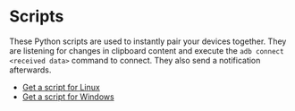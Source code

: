 # Scripts

These Python scripts are used to instantly pair your devices together. They are listening for changes in clipboard content and execute the `adb connect <received data>` command to connect. They also send a notification afterwards.

- [Get a script for Linux](./linux/)
- [Get a script for Windows]()